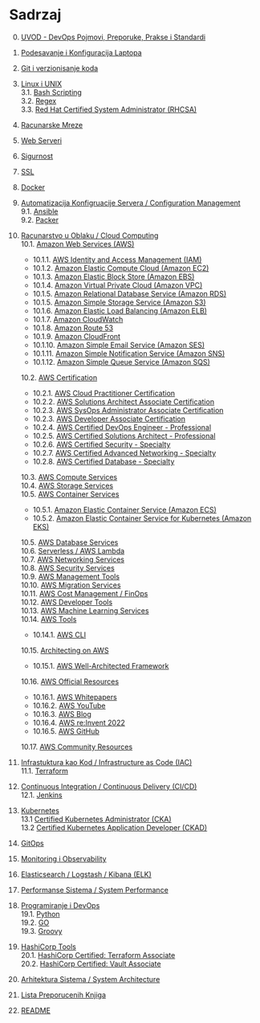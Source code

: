 # Sadrzaj

0. [UVOD - DevOps Pojmovi, Preporuke, Prakse i Standardi](/devops-tools/devops-practices.md)  
1. [Podesavanje i Konfiguracija Laptopa](/devops-tools/your-laptop-setup.md)
2. [Git i verzionisanje koda](/devops-tools/git.md)
3. [Linux i UNIX](/devops-tools/linux-unix.md)  
3.1. [Bash Scripting](/devops-tools/bash-scripting.md)  
3.2. [Regex](/devops-tools/regex.md)  
3.3. [Red Hat Certified System Administrator (RHCSA)](/devops-tools/rhcsa.md)  
4. [Racunarske Mreze](/devops-tools/networking.md)  
5. [Web Serveri](/devops-tools/web-servers.md)  
6. [Sigurnost](/devops-tools/security.md)  
7. [SSL](/devops-tools/ssl.md)  
8. [Docker](/devops-tools/docker.md)  
9. [Automatizacija Konfigruacije Servera / Configuration Management](/devops-tools/configuration-management.md)  
9.1. [Ansible](/devops-tools/ansible.md)  
9.2. [Packer](/devops-tools/packer.md)  
10. [Racunarstvo u Oblaku / Cloud Computing](/devops-tools/cloud-computing.md)   
  10.1. [Amazon Web Services (AWS)](/aws/aws.md)  
    - 10.1.1. [AWS Identity and Access Management (IAM)](/aws/aws-service-notes/iam.md)  
    - 10.1.2. [Amazon Elastic Compute Cloud (Amazon EC2)](/aws/aws-service-notes/ec2.md)
    - 10.1.3. [Amazon Elastic Block Store (Amazon EBS)](/aws/aws-service-notes/ebs.md)
    - 10.1.4. [Amazon Virtual Private Cloud (Amazon VPC)](/aws/aws-service-notes/vpc.md)
    - 10.1.5. [Amazon Relational Database Service (Amazon RDS)](/aws/aws-service-notes/rds.md)
    - 10.1.5. [Amazon Simple Storage Service (Amazon S3)](/aws/aws-service-notes/s3.md)
    - 10.1.6. [Amazon Elastic Load Balancing (Amazon ELB)](/aws/aws-service-notes/elb.md)
    - 10.1.7. [Amazon CloudWatch](/aws/aws-service-notes/cloudwatch.md)
    - 10.1.8. [Amazon Route 53](/aws/aws-service-notes/route53.md)
    - 10.1.9. [Amazon CloudFront](/aws/aws-service-notes/cloudfront.md)
    - 10.1.10. [Amazon Simple Email Service (Amazon SES)](/aws/aws-service-notes/ses.md)
    - 10.1.11. [Amazon Simple Notification Service (Amazon SNS)](/aws/aws-service-notes/sns.md)
    - 10.1.12. [Amazon Simple Queue Service (Amazon SQS)](/aws/aws-service-notes/sqs.md)

    10.2. [AWS Certification](/aws/aws-certification.md)
    - 10.2.1. [AWS Cloud Practitioner Certification](/aws/aws-certification/aws-cloud-practitioner.md)
    - 10.2.2. [AWS Solutions Architect Associate Certification](/aws/aws-certification/aws-saa.md)
    - 10.2.3. [AWS SysOps Administrator Associate Certification](/aws/aws-certification/aws-sysops.md)
    - 10.2.3. [AWS Developer Associate Certification](/aws/aws-certification/aws-developer.md)
    - 10.2.4. [AWS Certified DevOps Engineer - Professional](/aws/aws-certification/aws-devops-pro.md)
    - 10.2.5. [AWS Certified Solutions Architect - Professional](/aws/aws-certification/aws-sa-pro.md)
    - 10.2.6. [AWS Certified Security - Specialty](/aws/aws-certification/aws-security-specialty.md)
    - 10.2.7. [AWS Certified Advanced Networking - Specialty](/aws/aws-certification/aws-advanced-networking-specialty.md)
    - 10.2.8. [AWS Certified Database - Specialty](/aws/aws-certification/aws-database-specialty.md)   

    10.3. [AWS Compute Services](/aws/aws-compute-services.md)  
    10.4. [AWS Storage Services](/aws/aws-storage.md)  
    10.5. [AWS Container Services](/aws/aws-container-services.md)  
    - 10.5.1. [Amazon Elastic Container Service (Amazon ECS)](/aws/aws-container-services/ecs.md)  
    - 10.5.2. [Amazon Elastic Container Service for Kubernetes (Amazon EKS)](/aws/aws-container-services/eks.md)   

    10.5. [AWS Database Services](/aws/aws-database-services.md)  
    10.6. [Serverless / AWS Lambda](/aws/aws-serverless.md)  
    10.7. [AWS Networking Services](/aws/aws-networking-services.md)  
    10.8. [AWS Security Services](/aws/aws-security-services.md)  
    10.9. [AWS Management Tools](/aws/aws-management-tools.md)  
    10.10. [AWS Migration Services](/aws/aws-migration-services.md)    
    10.11. [AWS Cost Management / FinOps](/aws/aws-cost-management.md)  
    10.12. [AWS Developer Tools](/aws/aws-developer-tools.md)  
    10.13. [AWS Machine Learning Services](/aws/aws-machine-learning-services.md)  
    10.14. [AWS Tools](/aws/aws-tools.md)  
    - 10.14.1. [AWS CLI](/aws/aws-tools/aws-cli.md)    

    10.15. [Architecting on AWS](/aws/aws-architecting.md)   
     - 10.15.1. [AWS Well-Architected Framework](/aws/aws-well-architected-framework.md)   

    10.16. [AWS Official Resources](/aws/aws-official-resources.md)  
     - 10.16.1. [AWS Whitepapers](/aws/aws-whitepapers.md)  
     - 10.16.2. [AWS YouTube](/aws/aws-youtube.md)  
     - 10.16.3. [AWS Blog](/aws/aws-blog.md)  
     - 10.16.4. [AWS re:Invent 2022](/aws/re-invent-2022.md)  
     - 10.16.5. [AWS GitHub](/aws/aws-github.md)  

    10.17. [AWS Community Resources](/aws/aws-community-ressources.md)  

11. [Infrastuktura kao Kod / Infrastructure as Code (IAC)](/devops-tools/infrastructure-as-code.md)    
11.1. [Terraform](/devops-tools/terraform.md)    
12. [Continuous Integration / Continuous Delivery (CI/CD)](/devops-tools/ci-cd.md)   
12.1. [Jenkins](/devops-tools/jenkins.md)  
13. [Kubernetes](/devops-tools/kubernetes.md)  
13.1 [Certified Kubernetes Administrator (CKA)](/devops-tools/kubernetes/k8-cka.md)  
13.2 [Certified Kubernetes Application Developer (CKAD)](/devops-tools/kubernetes/k8-ckad.md)  
14. [GitOps](/devops-tools/gitops.md)  
15. [Monitoring i Observability](/devops-tools/monitoring.md)  
16. [Elasticsearch / Logstash / Kibana (ELK)](/devops-tools/elk.md)  
17. [Performanse Sistema / System Performance](/devops-tools/system-performance.md)  
19. [Programiranje i DevOps](/devops-tools/programming.md)  
19.1. [Python](/devops-tools/python.md)  
19.2. [GO](/devops-tools/go.md)  
19.3. [Groovy](/devops-tools/groovy.md)  
20. [HashiCorp Tools](/devops-tools/hashicorp-tools.md)  
20.1. [HashiCorp Certified: Terraform Associate](/devops-tools/hashicorp-certifications/terraform-associate.md)  
20.2. [HashiCorp Certified: Vault Associate](/devops-tools/hashicorp-certifications/vault-associate.md)  
21. [Arhitektura Sistema / System Architecture](/devops-tools/system-architecture.md)  
22. [Lista Preporucenih Knjiga](/books.md)  
23. [README](/README.md)  
